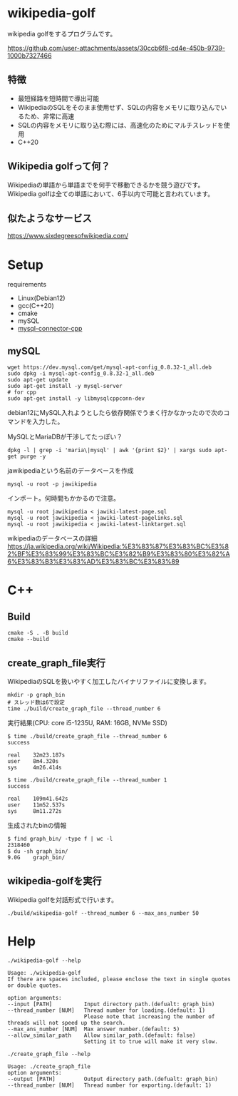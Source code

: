 # wikipedia-golf
wikipedia golfをするプログラムです。

https://github.com/user-attachments/assets/30ccb6f8-cd4e-450b-9739-1000b7327466

## 特徴
- 最短経路を短時間で導出可能
- WikipediaのSQLをそのまま使用せず、SQLの内容をメモリに取り込んでいるため、非常に高速
- SQLの内容をメモリに取り込む際には、高速化のためにマルチスレッドを使用
- C++20

## Wikipedia golfって何？
Wikipediaの単語から単語までを何手で移動できるかを競う遊びです。  
Wikipedia golfは全ての単語において、6手以内で可能と言われています。

## 似たようなサービス
https://www.sixdegreesofwikipedia.com/

# Setup

requirements
- Linux(Debian12)
- gcc(C++20)
- cmake
- mySQL
- [mysql-connector-cpp](https://github.com/mysql/mysql-connector-cpp)

## mySQL

```
wget https://dev.mysql.com/get/mysql-apt-config_0.8.32-1_all.deb
sudo dpkg -i mysql-apt-config_0.8.32-1_all.deb
sudo apt-get update
sudo apt-get install -y mysql-server
# for cpp
sudo apt-get install -y libmysqlcppconn-dev
```
debian12にMySQL入れようとしたら依存関係でうまく行かなかったので次のコマンドを入力した。

MySQLとMariaDBが干渉してたっぽい？
```
dpkg -l | grep -i 'maria\|mysql' | awk '{print $2}' | xargs sudo apt-get purge -y
```

jawikipediaという名前のデータベースを作成
```
mysql -u root -p jawikipedia
```
インポート。何時間もかかるので注意。
```
mysql -u root jawikipedia < jawiki-latest-page.sql
mysql -u root jawikipedia < jawiki-latest-pagelinks.sql
mysql -u root jawikipedia < jawiki-latest-linktarget.sql
```
wikipediaのデータベースの詳細
https://ja.wikipedia.org/wiki/Wikipedia:%E3%83%87%E3%83%BC%E3%82%BF%E3%83%99%E3%83%BC%E3%82%B9%E3%83%80%E3%82%A6%E3%83%B3%E3%83%AD%E3%83%BC%E3%83%89

# C++
## Build
```
cmake -S . -B build
cmake --build
```

## create_graph_file実行
WikipediaのSQLを扱いやすく加工したバイナリファイルに変換します。

```
mkdir -p graph_bin
# スレッド数は6で設定
time ./build/create_graph_file --thread_number 6
```

実行結果(CPU: core i5-1235U, RAM: 16GB, NVMe SSD)
```
$ time ./build/create_graph_file --thread_number 6
success

real    32m23.187s
user    8m4.320s
sys     4m26.414s

$ time ./build/create_graph_file --thread_number 1
success

real    109m41.642s
user    11m52.537s
sys     8m11.272s
```

生成されたbinの情報
```
$ find graph_bin/ -type f | wc -l
2318460
$ du -sh graph_bin/
9.0G    graph_bin/
```

## wikipedia-golfを実行
Wikipedia golfを対話形式で行います。
```
./build/wikipedia-golf --thread_number 6 --max_ans_number 50
```

# Help
```
./wikipedia-golf --help
```
```
Usage: ./wikipedia-golf
If there are spaces included, please enclose the text in single quotes or double quotes.

option arguments:
--input [PATH]          Input directory path.(defualt: graph_bin)
--thread_number [NUM]   Thread number for loading.(default: 1)
                        Please note that increasing the number of threads will not speed up the search.
--max_ans_number [NUM]  Max answer number.(default: 5)
--allow_similar_path    Allow similar_path.(default: false)
                        Setting it to true will make it very slow.
```
```
./create_graph_file --help
```
```
Usage: ./create_graph_file
option arguments:
--output [PATH]         Output directory path.(defualt: graph_bin)
--thread_number [NUM]   Thread number for exporting.(default: 1)
```
